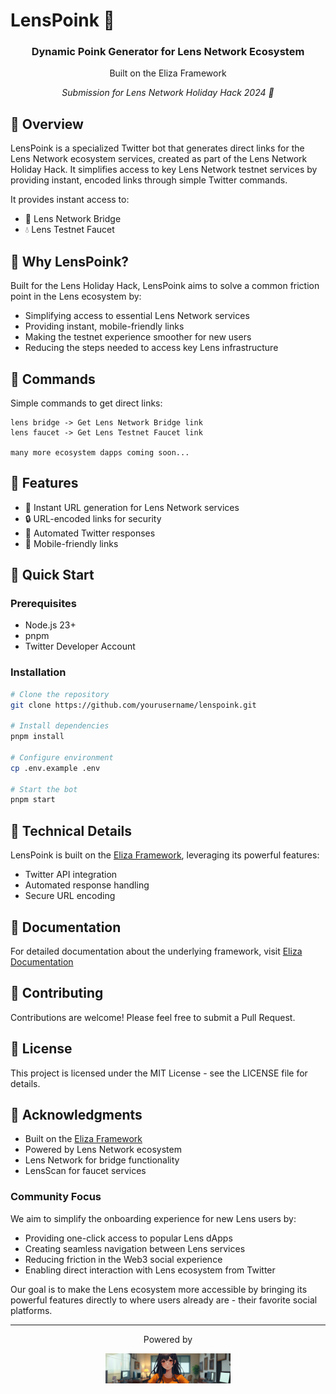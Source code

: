 # LensPoink 🌿

<div align="center">
  <h3>Dynamic Poink Generator for Lens Network Ecosystem</h3>
  <p>Built on the Eliza Framework</p>
  <p><em>Submission for Lens Network Holiday Hack 2024 🎄</em></p>
</div>

## 🌟 Overview

LensPoink is a specialized Twitter bot that generates direct links for the Lens Network ecosystem services, created as part of the Lens Network Holiday Hack. It simplifies access to key Lens Network testnet services by providing instant, encoded links through simple Twitter commands.

It provides instant access to:

- 🌉 Lens Network Bridge
- 💧 Lens Testnet Faucet

## 🎯 Why LensPoink?

Built for the Lens Holiday Hack, LensPoink aims to solve a common friction point in the Lens ecosystem by:
- Simplifying access to essential Lens Network services
- Providing instant, mobile-friendly links
- Making the testnet experience smoother for new users
- Reducing the steps needed to access key Lens infrastructure

## 🤖 Commands

Simple commands to get direct links:

```
lens bridge -> Get Lens Network Bridge link
lens faucet -> Get Lens Testnet Faucet link

many more ecosystem dapps coming soon...
```

## 🎯 Features

- 🔗 Instant URL generation for Lens Network services
- 🔒 URL-encoded links for security
- 🤖 Automated Twitter responses
- 📱 Mobile-friendly links

## 🚀 Quick Start

### Prerequisites

- Node.js 23+
- pnpm
- Twitter Developer Account

### Installation

```bash
# Clone the repository
git clone https://github.com/yourusername/lenspoink.git

# Install dependencies
pnpm install

# Configure environment
cp .env.example .env

# Start the bot
pnpm start
```


## 🔧 Technical Details

LensPoink is built on the [Eliza Framework](https://github.com/ai16z/eliza), leveraging its powerful features:

- Twitter API integration
- Automated response handling
- Secure URL encoding


## 📖 Documentation

For detailed documentation about the underlying framework, visit [Eliza Documentation](https://ai16z.github.io/eliza/)

## 🤝 Contributing

Contributions are welcome! Please feel free to submit a Pull Request.

## 📜 License

This project is licensed under the MIT License - see the LICENSE file for details.

## 🙏 Acknowledgments

- Built on the [Eliza Framework](https://github.com/ai16z/eliza)
- Powered by Lens Network ecosystem
- Lens Network for bridge functionality
- LensScan for faucet services



### Community Focus
We aim to simplify the onboarding experience for new Lens users by:
- Providing one-click access to popular Lens dApps
- Creating seamless navigation between Lens services
- Reducing friction in the Web3 social experience
- Enabling direct interaction with Lens ecosystem from Twitter

Our goal is to make the Lens ecosystem more accessible by bringing its powerful features directly to where users already are - their favorite social platforms.

---

<div align="center">
  <p>Powered by</p>
  <a href="https://github.com/ai16z/eliza">
    <img src="./docs/static/img/eliza_banner.jpg" alt="Eliza Framework" width="200px" />
  </a>
</div>
